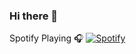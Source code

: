 ### Hi there 👋

<!--
**aeleneibogdan/aeleneibogdan** is a ✨ _special_ ✨ repository because its `README.md` (this file) appears on your GitHub profile.

Here are some ideas to get you started:

- 🔭 I’m currently working on ...
- 🌱 I’m currently learning ...
- 👯 I’m looking to collaborate on ...
- 🤔 I’m looking for help with ...
- 💬 Ask me about ...
- 📫 How to reach me: ...
- 😄 Pronouns: ...
- ⚡ Fun fact: ...
-->
Spotify Playing 🎧
[![Spotify](https://aeleneibogdan.vercel.app/api/spotify)](https://open.spotify.com/user/aeleneibogdan)
